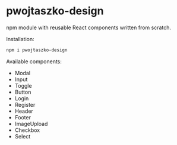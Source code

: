 # pwojtaszko-design

npm module with reusable React components written from scratch.

Installation:
```bash
npm i pwojtaszko-design
```

Available components:
- Modal
- Input
- Toggle
- Button
- Login
- Register
- Header
- Footer
- ImageUpload
- Checkbox
- Select
